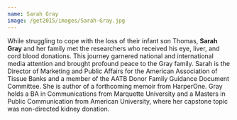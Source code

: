 ```yaml
---
name: Sarah Gray
image: /get2015/images/Sarah-Gray.jpg
---
```


While struggling to cope with the loss of their infant son Thomas, **Sarah Gray** and her family met the researchers who received his eye, liver, and cord blood donations. This journey garnered national and international media attention and brought profound peace to the Gray family. Sarah is the Director of Marketing and Public Affairs for the American Association of Tissue Banks and a member of the AATB Donor Family Guidance Document Committee. She is author of a forthcoming memoir from HarperOne. Gray holds a BA in Communications from Marquette University and a Masters in Public Communication from American University, where her capstone topic was non-directed kidney donation.
